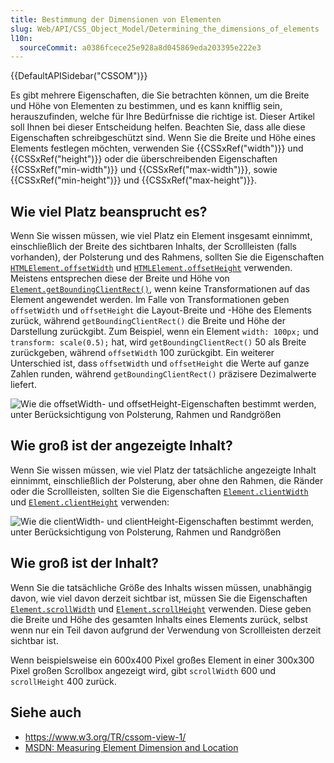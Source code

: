 ```yaml
---
title: Bestimmung der Dimensionen von Elementen
slug: Web/API/CSS_Object_Model/Determining_the_dimensions_of_elements
l10n:
  sourceCommit: a0386fcece25e928a8d045869eda203395e222e3
---
```


{{DefaultAPISidebar("CSSOM")}}

Es gibt mehrere Eigenschaften, die Sie betrachten können, um die Breite und Höhe von Elementen zu bestimmen, und es kann knifflig sein, herauszufinden, welche für Ihre Bedürfnisse die richtige ist. Dieser Artikel soll Ihnen bei dieser Entscheidung helfen. Beachten Sie, dass alle diese Eigenschaften schreibgeschützt sind. Wenn Sie die Breite und Höhe eines Elements festlegen möchten, verwenden Sie {{CSSxRef("width")}} und {{CSSxRef("height")}} oder die überschreibenden Eigenschaften {{CSSxRef("min-width")}} und {{CSSxRef("max-width")}}, sowie {{CSSxRef("min-height")}} und {{CSSxRef("max-height")}}.

## Wie viel Platz beansprucht es?

Wenn Sie wissen müssen, wie viel Platz ein Element insgesamt einnimmt, einschließlich der Breite des sichtbaren Inhalts, der Scrollleisten (falls vorhanden), der Polsterung und des Rahmens, sollten Sie die Eigenschaften [`HTMLElement.offsetWidth`](/de/docs/Web/API/HTMLElement/offsetWidth) und [`HTMLElement.offsetHeight`](/de/docs/Web/API/HTMLElement/offsetHeight) verwenden. Meistens entsprechen diese der Breite und Höhe von [`Element.getBoundingClientRect()`](/de/docs/Web/API/Element/getBoundingClientRect), wenn keine Transformationen auf das Element angewendet werden. Im Falle von Transformationen geben `offsetWidth` und `offsetHeight` die Layout-Breite und -Höhe des Elements zurück, während `getBoundingClientRect()` die Breite und Höhe der Darstellung zurückgibt. Zum Beispiel, wenn ein Element `width: 100px;` und `transform: scale(0.5);` hat, wird `getBoundingClientRect()` 50 als Breite zurückgeben, während `offsetWidth` 100 zurückgibt. Ein weiterer Unterschied ist, dass `offsetWidth` und `offsetHeight` die Werte auf ganze Zahlen runden, während `getBoundingClientRect()` präzisere Dezimalwerte liefert.

![Wie die offsetWidth- und offsetHeight-Eigenschaften bestimmt werden, unter Berücksichtigung von Polsterung, Rahmen und Randgrößen](dimensions-offset.png)

## Wie groß ist der angezeigte Inhalt?

Wenn Sie wissen müssen, wie viel Platz der tatsächliche angezeigte Inhalt einnimmt, einschließlich der Polsterung, aber ohne den Rahmen, die Ränder oder die Scrollleisten, sollten Sie die Eigenschaften [`Element.clientWidth`](/de/docs/Web/API/Element/clientWidth) und [`Element.clientHeight`](/de/docs/Web/API/Element/clientHeight) verwenden:

![Wie die clientWidth- und clientHeight-Eigenschaften bestimmt werden, unter Berücksichtigung von Polsterung, Rahmen und Randgrößen](dimensions-client.png)

## Wie groß ist der Inhalt?

Wenn Sie die tatsächliche Größe des Inhalts wissen müssen, unabhängig davon, wie viel davon derzeit sichtbar ist, müssen Sie die Eigenschaften [`Element.scrollWidth`](/de/docs/Web/API/Element/scrollWidth) und [`Element.scrollHeight`](/de/docs/Web/API/Element/scrollHeight) verwenden. Diese geben die Breite und Höhe des gesamten Inhalts eines Elements zurück, selbst wenn nur ein Teil davon aufgrund der Verwendung von Scrollleisten derzeit sichtbar ist.

Wenn beispielsweise ein 600x400 Pixel großes Element in einer 300x300 Pixel großen Scrollbox angezeigt wird, gibt `scrollWidth` 600 und `scrollHeight` 400 zurück.

## Siehe auch

- <https://www.w3.org/TR/cssom-view-1/>
- [MSDN: Measuring Element Dimension and Location](<https://learn.microsoft.com/en-us/previous-versions/hh781509(v=vs.85)>)
